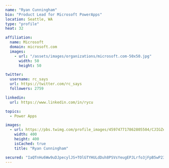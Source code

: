 ```yaml
---
name: "Ryan Cunningham"
bio: "Product Lead for Microsoft PowerApps"
location: Seattle, WA
type: "profile"
heat: 32

affiliation:
  name: Microsoft
  domain: microsoft.com
  images:
    - url: "/assets/images/organizations/microsoft.com-50x50.jpg"
      width: 50
      height: 50

twitter:
  username: rc_says
  url: https://twitter.com/rc_says
  followers: 2759

linkedin:
  url: https://www.linkedin.com/in/rycu

topics:
  - Power Apps

images:
  - url: https://pbs.twimg.com/profile_images/459747717862805504/CJIGZejd_400x400.png
    width: 400
    height: 400
    isCached: true
    title: "Ryan Cunningham"

secured: "IaQTnHu6Ww9uDJpecylJS+TOlGTYHULdDuh8PSVsYeugEPJLrfo3jFpB5wP23vsMGfI4GZLxaD28v8E1yILaZQP92FGHw8E8rtiQeFQAeVx9/ZCRFZO25BTOA/9rGMW3sIpQ0J5O6qtH7Hr99xdH3pcKtclKvXcwtDcgnRfM89QOEO5x1vrDlcM4mh7hEBRytRtDh3ZsAFV52ttgFzSeRGWTV6cJDUR1Qf/8YWIOH2Av5VkGLPGCyLV0H9ir12UfSWJBRCam5D6qEwHALJA1km2/9Ln+T9Ed1VGe4w8z7MpyHTI3T+cjOK1NyolO15UofiBhsFpHQ2Z+YVEGBJdWIJBz/E9NWhRqgC94ebr/GrjeHTrIDvJoD/zbSiViXxWdfGNxWpSDchdhQvWpM/E3bthgu9cR6gatKc3M8aXTdJA=;w9IVTfdLUVM7OgjhYbljjg=="
---
```



